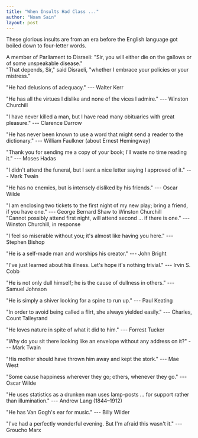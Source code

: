 ```yaml
---
title: "When Insults Had Class ..."
author: "Noam Sain"
layout: post
---
```


These glorious insults are from an era before the English language got boiled down to four-letter words.

A member of Parliament to Disraeli: "Sir, you will either die on the gallows or of some unspeakable disease."  
"That depends, Sir," said Disraeli, "whether I embrace your policies or your mistress."

"He had delusions of adequacy." --- Walter Kerr

"He has all the virtues I dislike and none of the vices I admire." --- Winston Churchill

"I have never killed a man, but I have read many obituaries with great pleasure." --- Clarence Darrow

"He has never been known to use a word that might send a reader to the dictionary." --- William Faulkner (about Ernest Hemingway)

"Thank you for sending me a copy of your book; I'll waste no time reading it." --- Moses Hadas

"I didn't attend the funeral, but I sent a nice letter saying I approved of it." --- Mark Twain

"He has no enemies, but is intensely disliked by his friends." --- Oscar Wilde

"I am enclosing two tickets to the first night of my new play; bring a friend, if you have one." --- George Bernard Shaw to Winston Churchill  
"Cannot possibly attend first night, will attend second ... if there is one." --- Winston Churchill, in response

"I feel so miserable without you; it's almost like having you here." --- Stephen Bishop

"He is a self-made man and worships his creator." --- John Bright

"I've just learned about his illness. Let's hope it's nothing trivial." --- Irvin S. Cobb

"He is not only dull himself; he is the cause of dullness in others." --- Samuel Johnson

"He is simply a shiver looking for a spine to run up." --- Paul Keating

"In order to avoid being called a flirt, she always yielded easily." --- Charles, Count Talleyrand

"He loves nature in spite of what it did to him." --- Forrest Tucker

"Why do you sit there looking like an envelope without any address on it?" --- Mark Twain

"His mother should have thrown him away and kept the stork." --- Mae West

"Some cause happiness wherever they go; others, whenever they go." --- Oscar Wilde

"He uses statistics as a drunken man uses lamp-posts ... for support rather than illumination." --- Andrew Lang (1844–1912)

"He has Van Gogh's ear for music." --- Billy Wilder

"I've had a perfectly wonderful evening. But I'm afraid this wasn't it." --- Groucho Marx